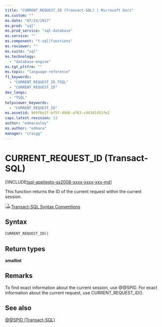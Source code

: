 ```yaml
---
title: "CURRENT_REQUEST_ID (Transact-SQL) | Microsoft Docs"
ms.custom: ""
ms.date: "07/24/2017"
ms.prod: "sql"
ms.prod_service: "sql-database"
ms.service: ""
ms.component: "t-sql|functions"
ms.reviewer: ""
ms.suite: "sql"
ms.technology: 
  - "database-engine"
ms.tgt_pltfrm: ""
ms.topic: "language-reference"
f1_keywords: 
  - "CURRENT_REQUEST_ID_TSQL"
  - "CURRENT_REQUEST_ID"
dev_langs: 
  - "TSQL"
helpviewer_keywords: 
  - "CURRENT_REQUEST_ID"
ms.assetid: 949f6e5f-bf5f-49d6-a763-c443d1d51fe2
caps.latest.revision: 13
author: "edmacauley"
ms.author: "edmaca"
manager: "craigg"
---
```

# CURRENT_REQUEST_ID (Transact-SQL)
[!INCLUDE[tsql-appliesto-ss2008-xxxx-xxxx-xxx-md](../../includes/tsql-appliesto-ss2008-xxxx-xxxx-xxx-md.md)]

This function returns the ID of the current request within the current session.
  
![Topic link icon](../../database-engine/configure-windows/media/topic-link.gif "Topic link icon") [Transact-SQL Syntax Conventions](../../t-sql/language-elements/transact-sql-syntax-conventions-transact-sql.md)
  
## Syntax  
  
```sql
CURRENT_REQUEST_ID()  
```  
  
## Return types
**smallint**
  
## Remarks  
To find exact information about the current session, use @@SPID. For exact information about the current request, use CURRENT_REQUEST_ID().
  
## See also
[@@SPID &#40;Transact-SQL&#41;](../../t-sql/functions/spid-transact-sql.md)
  
  
